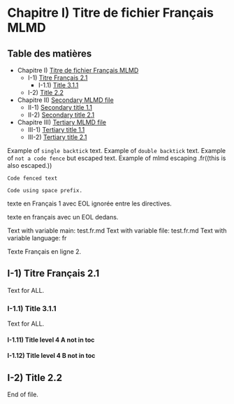 # Chapitre I) Titre de fichier Français MLMD<A id="a1"></A>

## Table des matières<A id="toc"></A>

- Chapitre I) [Titre de fichier Français MLMD](test.fr.md#a1)
  - I-1) [Titre Français 2.1](test.fr.md#a2)
    - I-1.1) [Title 3.1.1](test.fr.md#a3)
  - I-2) [Title 2.2](test.fr.md#a6)
- Chapitre II) [Secondary MLMD file](subdata/secondary.fr.md#a7)
  - II-1) [Secondary title 1.1](subdata/secondary.fr.md#a8)
  - II-2) [Secondary title 2.1](subdata/secondary.fr.md#a9)
- Chapitre III) [Tertiary MLMD file](subdata/tertiary.fr.md#a10)
  - III-1) [Tertiary title 1.1](subdata/tertiary.fr.md#a11)
  - III-2) [Tertiary title 2.1](subdata/tertiary.fr.md#a12)

Example of `single backtick` text.
Example of ``double backtick`` text.
Example of ```not a code fence``` but escaped text.
Example of mlmd escaping .fr((this is also escaped.))

```code
Code fenced text
```

    Code using space prefix.

texte en Français 1 avec EOL ignorée entre les directives.

texte en français avec
un EOL dedans.

Text with variable main: test.fr.md
Text with variable file: test.fr.md
Text with variable language: fr

Texte Français en ligne 2.

## I-1) Titre Français 2.1<A id="a2"></A>

Text for ALL.

### I-1.1) Title 3.1.1<A id="a3"></A>

Text for ALL.

#### I-1.11) Title level 4 A not in toc<A id="a4"></A>

#### I-1.12) Title level 4 B not in toc<A id="a5"></A>

## I-2) Title 2.2<A id="a6"></A>

End of file.

